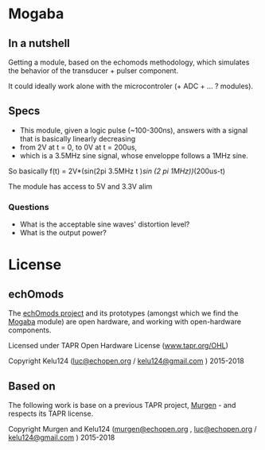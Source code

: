 # Mogaba 

## In a nutshell

Getting a module, based on the echomods methodology, which simulates the behavior of the transducer + pulser component.

It could ideally  work alone with the microcontroler (+ ADC + ... ? modules).

## Specs

* This module, given a logic pulse (~100-300ns), answers with a signal that is basically linearly decreasing 
* from 2V at t = 0, to 0V at t = 200us, 
* which is a 3.5MHz sine signal, whose enveloppe follows a 1MHz sine. 

So basically f(t) = 2V*(sin(2pi 3.5MHz t )*sin (2 pi 1MHz))*(200us-t)

The module has access to 5V and 3.3V alim


### Questions

* What is the acceptable sine waves' distortion level? 
* What is the output power?


# License

## echOmods 

The [echOmods project](https://github.com/kelu124/echomods) and its prototypes (amongst which we find the [Mogaba](/mogaba/) module) are open hardware, and working with open-hardware components.

Licensed under TAPR Open Hardware License (www.tapr.org/OHL)

Copyright Kelu124 (luc@echopen.org / kelu124@gmail.com ) 2015-2018

## Based on 

The following work is base on a previous TAPR project, [Murgen](https://github.com/kelu124/murgen-dev-kit) - and respects its TAPR license.

Copyright Murgen and Kelu124 (murgen@echopen.org , luc@echopen.org / kelu124@gmail.com ) 2015-2018

